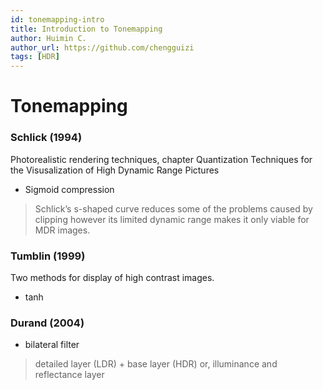```yaml
---
id: tonemapping-intro
title: Introduction to Tonemapping
author: Huimin C.
author_url: https://github.com/chengguizi
tags: [HDR]
---
```


# Tonemapping

### Schlick (1994)
Photorealistic rendering techniques, chapter Quantization Techniques for the Visusalization of High Dynamic Range Pictures

- Sigmoid compression

> Schlick’s s-shaped curve reduces some of the problems caused by clipping however its limited dynamic range makes it only viable for MDR images.


### Tumblin (1999)
Two methods for display of high contrast images.

- tanh

### Durand (2004)

- bilateral filter

> detailed layer (LDR) + base layer (HDR)
> or, illuminance and reflectance layer